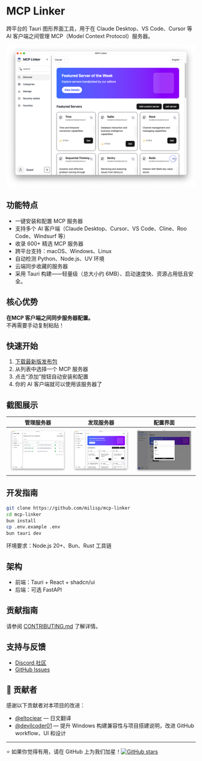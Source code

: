 # MCP Linker

跨平台的 Tauri 图形界面工具，用于在 Claude Desktop、VS Code、Cursor 等 AI 客户端之间管理 MCP（Model Context Protocol）服务器。

![截图](../images/home.png)

## 功能特点

- 一键安装和配置 MCP 服务器
- 支持多个 AI 客户端（Claude Desktop、Cursor、VS Code、Cline、Roo Code、Windsurf 等）
- 收录 600+ 精选 MCP 服务器
- 跨平台支持：macOS、Windows、Linux
- 自动检测 Python、Node.js、UV 环境
- 云端同步收藏的服务器
- 采用 Tauri 构建——轻量级（总大小约 6MB）、启动速度快、资源占用低且安全。

## 核心优势

**在MCP 客户端之间同步服务器配置。**  
不再需要手动复制粘贴！

## 快速开始

1. [下载最新版发布包](https://github.com/milisp/mcp-linker/releases)
2. 从列表中选择一个 MCP 服务器
3. 点击“添加”按钮自动安装和配置
4. 你的 AI 客户端就可以使用该服务器了

## 截图展示

| 管理服务器 | 发现服务器 | 配置界面 |
|------------|------------|------------|
| ![管理](../images/manage.png) | ![发现](../images/home.png) | ![配置](../images/config.png) |

## 开发指南

```bash
git clone https://github.com/milisp/mcp-linker
cd mcp-linker
bun install
cp .env.example .env
bun tauri dev
```

环境要求：Node.js 20+、Bun、Rust 工具链

## 架构

- 前端：Tauri + React + shadcn/ui
- 后端：可选 FastAPI

## 贡献指南

请参阅 [CONTRIBUTING.md](./CONTRIBUTING.md) 了解详情。

## 支持与反馈

- [Discord 社区](https://discord.gg/G9uJxjpd)
- [GitHub Issues](https://github.com/milisp/mcp-linker/issues)

## 🎉 贡献者

感谢以下贡献者对本项目的改进：

- [@eltociear](https://github.com/eltociear) — 日文翻译
- [@devilcoder01](https://github.com/devilcoder01) — 提升 Windows 构建兼容性与项目搭建说明，改进 GitHub workflow、UI 和设计

---

⭐ 如果你觉得有用，请在 GitHub 上为我们加星！[![GitHub stars](https://img.shields.io/github/stars/milisp/mcp-linker?style=social)](https://github.com/milisp/mcp-linker)